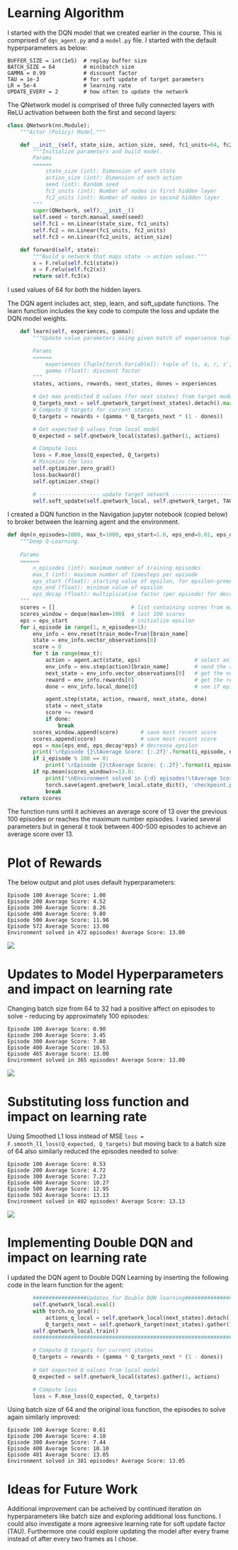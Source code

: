 # Learning Algorithm

I started with the DQN model that we created earlier in the course.  This is comprised of ```dqn_agent.py``` and a ```model.py``` file.  I started with the default hyperparameters as below:
```
BUFFER_SIZE = int(1e5)  # replay buffer size
BATCH_SIZE = 64         # minibatch size
GAMMA = 0.99            # discount factor
TAU = 1e-3              # for soft update of target parameters
LR = 5e-4               # learning rate 
UPDATE_EVERY = 2        # how often to update the network
```
The QNetwork model is comprised of three fully connected layers with ReLU activation between both the first and second layers:
```python
class QNetwork(nn.Module):
    """Actor (Policy) Model."""

    def __init__(self, state_size, action_size, seed, fc1_units=64, fc2_units=64):
        """Initialize parameters and build model.
        Params
        ======
            state_size (int): Dimension of each state
            action_size (int): Dimension of each action
            seed (int): Random seed
            fc1_units (int): Number of nodes in first hidden layer
            fc2_units (int): Number of nodes in second hidden layer
        """
        super(QNetwork, self).__init__()
        self.seed = torch.manual_seed(seed)
        self.fc1 = nn.Linear(state_size, fc1_units)
        self.fc2 = nn.Linear(fc1_units, fc2_units)
        self.fc3 = nn.Linear(fc2_units, action_size)

    def forward(self, state):
        """Build a network that maps state -> action values."""
        x = F.relu(self.fc1(state))
        x = F.relu(self.fc2(x))
        return self.fc3(x)
```
I used values of 64 for both the hidden layers.

The DQN agent includes act, step, learn, and soft_update functions.  The learn function includes the key code to compute the loss and update the DQN model weights.
```python
    def learn(self, experiences, gamma):
        """Update value parameters using given batch of experience tuples.

        Params
        ======
            experiences (Tuple[torch.Variable]): tuple of (s, a, r, s', done) tuples 
            gamma (float): discount factor
        """
        states, actions, rewards, next_states, dones = experiences

        # Get max predicted Q values (for next states) from target model
        Q_targets_next = self.qnetwork_target(next_states).detach().max(1)[0].unsqueeze(1)
        # Compute Q targets for current states 
        Q_targets = rewards + (gamma * Q_targets_next * (1 - dones))

        # Get expected Q values from local model
        Q_expected = self.qnetwork_local(states).gather(1, actions)

        # Compute loss
        loss = F.mse_loss(Q_expected, Q_targets)
        # Minimize the loss
        self.optimizer.zero_grad()
        loss.backward()
        self.optimizer.step()

        # ------------------- update target network ------------------- #
        self.soft_update(self.qnetwork_local, self.qnetwork_target, TAU)                     
```

I created a DQN function in the Navigation jupyter notebook (copied below) to broker between the learning agent and the environment.  
```python
def dqn(n_episodes=2000, max_t=1000, eps_start=1.0, eps_end=0.01, eps_decay=0.995):
    """Deep Q-Learning.
    
    Params
    ======
        n_episodes (int): maximum number of training episodes
        max_t (int): maximum number of timesteps per episode
        eps_start (float): starting value of epsilon, for epsilon-greedy action selection
        eps_end (float): minimum value of epsilon
        eps_decay (float): multiplicative factor (per episode) for decreasing epsilon
    """
    scores = []                        # list containing scores from each episode
    scores_window = deque(maxlen=100)  # last 100 scores
    eps = eps_start                    # initialize epsilon
    for i_episode in range(1, n_episodes+1):
        env_info = env.reset(train_mode=True)[brain_name]
        state = env_info.vector_observations[0]
        score = 0
        for t in range(max_t):
            action = agent.act(state, eps)                 # select an action
            env_info = env.step(action)[brain_name]        # send the action to the environment
            next_state = env_info.vector_observations[0]   # get the next state
            reward = env_info.rewards[0]                   # get the reward
            done = env_info.local_done[0]                  # see if episode has finished

            agent.step(state, action, reward, next_state, done)
            state = next_state
            score += reward
            if done:
                break 
        scores_window.append(score)       # save most recent score
        scores.append(score)              # save most recent score
        eps = max(eps_end, eps_decay*eps) # decrease epsilon
        print('\rEpisode {}\tAverage Score: {:.2f}'.format(i_episode, np.mean(scores_window)), end="")
        if i_episode % 100 == 0:
            print('\rEpisode {}\tAverage Score: {:.2f}'.format(i_episode, np.mean(scores_window)))
        if np.mean(scores_window)>=13.0:
            print('\nEnvironment solved in {:d} episodes!\tAverage Score: {:.2f}'.format(i_episode-100, np.mean(scores_window)))
            torch.save(agent.qnetwork_local.state_dict(), 'checkpoint.pth')
            break
    return scores
```

The function runs until it achieves an average score of 13 over the previous 100 episodes or reaches the maximum number episodes.  I varied several parameters but in general it took between 400-500 episodes to achieve an average score over 13.

# Plot of Rewards

The below output and plot uses default hyperparameters:

```
Episode 100	Average Score: 1.00
Episode 200	Average Score: 4.52
Episode 300	Average Score: 8.26
Episode 400	Average Score: 9.80
Episode 500	Average Score: 11.98
Episode 572	Average Score: 13.00
Environment solved in 472 episodes!	Average Score: 13.00
```
![](https://github.com/kejohns19/Udacity_DRLN/blob/master/images/learning_rate_mse_dqn.png?raw=true)

# Updates to Model Hyperparameters and impact on learning rate

Changing batch size from 64 to 32 had a positive affect on episodes to solve - reducing by approximately 100 episodes:
```
Episode 100	Average Score: 0.90
Episode 200	Average Score: 3.45
Episode 300	Average Score: 7.80
Episode 400	Average Score: 10.53
Episode 465	Average Score: 13.00
Environment solved in 365 episodes!	Average Score: 13.00
```
![](https://github.com/kejohns19/Udacity_DRLN/blob/master/images/learning_rate_mse_dqn_bs32.png?raw=true)

# Substituting loss function and impact on learning rate

Using Smoothed L1 loss instead of MSE ```loss = F.smooth_l1_loss(Q_expected, Q_targets)``` but moving back to a batch size of 64 also similarly reduced the episodes needed to solve:
```
Episode 100	Average Score: 0.53
Episode 200	Average Score: 4.72
Episode 300	Average Score: 7.23
Episode 400	Average Score: 10.27
Episode 500	Average Score: 12.95
Episode 502	Average Score: 13.13
Environment solved in 402 episodes!	Average Score: 13.13
```
![](https://github.com/kejohns19/Udacity_DRLN/blob/master/images/learning_rate_mse_dqn_smoothed_L1.png?raw=true)

# Implementing Double DQN and impact on learning rate

I updated the DQN agent to Double DQN Learning by inserting the following code in the learn function for the agent:
```python
        #################Updates for Double DQN learning###########################
        self.qnetwork_local.eval()
        with torch.no_grad():
            actions_q_local = self.qnetwork_local(next_states).detach().max(1)[1].unsqueeze(1).long()
            Q_targets_next = self.qnetwork_target(next_states).gather(1,actions_q_local)
        self.qnetwork_local.train()
        ############################################################################

        # Compute Q targets for current states 
        Q_targets = rewards + (gamma * Q_targets_next * (1 - dones))
        
        # Get expected Q values from local model
        Q_expected = self.qnetwork_local(states).gather(1, actions)

        # Compute loss
        loss = F.mse_loss(Q_expected, Q_targets)
```
Using batch size of 64 and the original loss function, the episodes to solve again similarly improved:
```
Episode 100	Average Score: 0.61
Episode 200	Average Score: 4.10
Episode 300	Average Score: 7.44
Episode 400	Average Score: 10.10
Episode 481	Average Score: 13.05
Environment solved in 381 episodes!	Average Score: 13.05
```

# Ideas for Future Work

Additional improvement can be acheived by continued iteration on hyperparameters like batch size and exploring additional loss functions.  I could also investigate a more agreesive learning rate for soft update factor (TAU).  Furthermore one could explore updating the model after every frame instead of after every two frames as I chose.  
